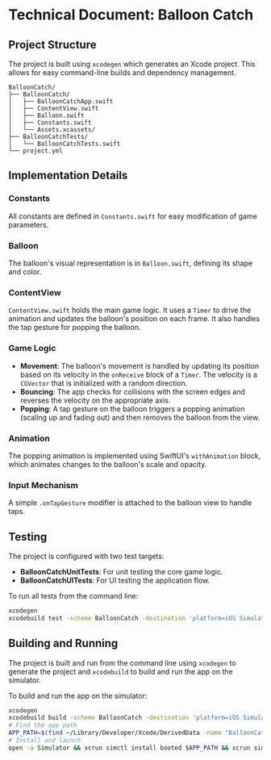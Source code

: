 # Technical Document: Balloon Catch

## Project Structure

The project is built using `xcodegen` which generates an Xcode project. This allows for easy command-line builds and dependency management.

```
BalloonCatch/
├── BalloonCatch/
│   ├── BalloonCatchApp.swift
│   ├── ContentView.swift
│   ├── Balloon.swift
│   ├── Constants.swift
│   └── Assets.xcassets/
├── BalloonCatchTests/
│   └── BalloonCatchTests.swift
└── project.yml
```

## Implementation Details

### Constants

All constants are defined in `Constants.swift` for easy modification of game parameters.

### Balloon

The balloon's visual representation is in `Balloon.swift`, defining its shape and color.

### ContentView

`ContentView.swift` holds the main game logic. It uses a `Timer` to drive the animation and updates the balloon's position on each frame. It also handles the tap gesture for popping the balloon.

### Game Logic

- **Movement**: The balloon's movement is handled by updating its position based on its velocity in the `onReceive` block of a `Timer`. The velocity is a `CGVector` that is initialized with a random direction.
- **Bouncing**: The app checks for collisions with the screen edges and reverses the velocity on the appropriate axis.
- **Popping**: A tap gesture on the balloon triggers a popping animation (scaling up and fading out) and then removes the balloon from the view.

### Animation

The popping animation is implemented using SwiftUI's `withAnimation` block, which animates changes to the balloon's scale and opacity.

### Input Mechanism

A simple `.onTapGesture` modifier is attached to the balloon view to handle taps.

## Testing

The project is configured with two test targets:
- **BalloonCatchUnitTests**: For unit testing the core game logic.
- **BalloonCatchUITests**: For UI testing the application flow.

To run all tests from the command line:
```bash
xcodegen
xcodebuild test -scheme BalloonCatch -destination 'platform=iOS Simulator,name=iPhone 15,OS=17.5'
```

## Building and Running

The project is built and run from the command line using `xcodegen` to generate the project and `xcodebuild` to build and run the app on the simulator.

To build and run the app on the simulator:
```bash
xcodegen
xcodebuild build -scheme BalloonCatch -destination 'platform=iOS Simulator,name=iPhone 15,OS=17.5'
# Find the app path
APP_PATH=$(find ~/Library/Developer/Xcode/DerivedData -name "BalloonCatch.app" -print0 | xargs -0 ls -td | head -n 1)
# Install and launch
open -a Simulator && xcrun simctl install booted $APP_PATH && xcrun simctl launch booted com.example.BalloonCatch
```
